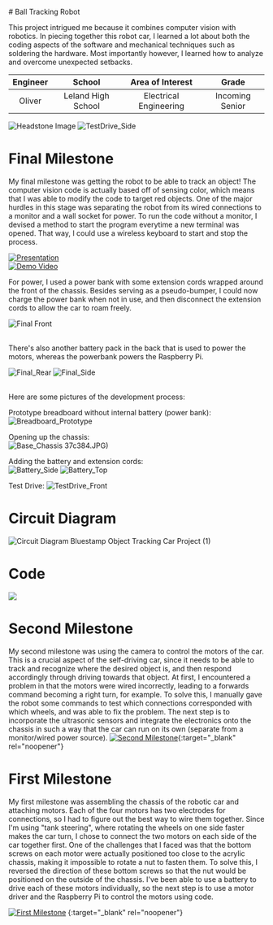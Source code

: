 
﻿# Ball Tracking Robot

This project intrigued me because it combines computer vision with robotics. In piecing together this robot car, I learned a lot about both the coding aspects of the software and mechanical techniques such as soldering the hardware. Most importantly however, I learned how to analyze and overcome unexpected setbacks.

| **Engineer** | **School** | **Area of Interest** | **Grade** |
|:--:|:--:|:--:|:--:|
| Oliver | Leland High School | Electrical Engineering | Incoming Senior

![Headstone Image](https://user-images.githubusercontent.com/86201494/126851087-6cdda2d1-b4bb-4fc0-83c0-803900.JPG)
![TestDrive_Side](https://user-images.githubusercontent.com/86201494/127748388-1ccb7bc7-0261-495d-81ad-5f490af8f162.JPG)

# Final Milestone
My final milestone was getting the robot to be able to track an object! The computer vision code is actually based off of sensing color, which means that I was able to modify the code to target red objects. One of the major hurdles in this stage was separating the robot from its wired connections to a monitor and a wall socket for power. To run the code without a monitor, I devised a method to start the program everytime a new terminal was opened. That way, I could use a wireless keyboard to start and stop the process.

[![Presentation](https://res.cloudinary.com/marcomontalbano/image/upload/v1627082457/video_to_markdown/images/youtube--0_jq7dRB8Sw-c05b58ac6eb4c4700831b2b3070cd403.jpg)](https://youtu.be/0_jq7dRB8Sw "Presentation") <br>
[![Demo Video](https://res.cloudinary.com/marcomontalbano/image/upload/v1627064853/video_to_markdown/images/youtube--j8l3IfQUkO0-c05b58ac6eb4c4700831b2b3070cd403.jpg)](https://youtu.be/j8l3IfQUkO0 "Demo Video")

For power, I used a power bank with some extension cords wrapped around the front of the chassis. Besides serving as a pseudo-bumper, I could now charge the power bank when not in use, and then disconnect the extension cords to allow the car to roam freely. 


![Final Front](https://user-images.githubusercontent.com/86201494/126851031-ebab24cc-b4ef-4eb4-b583-f27bc535da17.JPG)


<br> There's also another battery pack in the back that is used to power the motors, whereas the powerbank powers the Raspberry Pi.  

![Final_Rear](https://user-images.githubusercontent.com/86201494/127726107-025c32f8-ee62-4b23-a018-9409b15d51bf.JPG)
![Final_Side](https://user-images.githubusercontent.com/86201494/127726120-4cd1b53c-60a1-4294-87f2-9ef85af9716b.JPG)


<br>
Here are some pictures of the development process:   


Prototype breadboard without internal battery (power bank):  
![Breadboard_Prototype](https://user-images.githubusercontent.com/86201494/127726509-9221f7d8-02d7-4a32-a012-1ef3b41beec9.JPG)

Opening up the chassis:  
![Base_Chassis](https://user-images.githubusercontent.com/86201494/127726455-93188820-2abe-4f2e-91eb-ff65016d5f15.JPG)
37c384.JPG)


Adding the battery and extension cords:  
![Battery_Side](https://user-images.githubusercontent.com/86201494/127726515-451a7648-44da-4725-9d9f-453a94f6dc5f.JPG)
![Battery_Top](https://user-images.githubusercontent.com/86201494/127726520-3de7fb87-be8c-4535-a1a8-7b67eb23f923.JPG)

Test Drive:
![TestDrive_Front](https://user-images.githubusercontent.com/86201494/127748407-d781326a-b3b4-437f-9d65-43fce54b40fe.JPG)

# Circuit Diagram 
![Circuit Diagram Bluestamp Object Tracking Car Project (1)](https://user-images.githubusercontent.com/86201494/127726572-42458bc6-82ed-446f-9336-1d3ca15571b5.png)

# Code

![](https://user-images.githubusercontent.com/86201494/127725883-994587a1-979d-4523-9a25-bd331f0025f2.png)

# Second Milestone
My second milestone was using the camera to control the motors of the car. This is a crucial aspect of the self-driving car, since it needs to be able to track and recognize where the desired object is, and then respond accordingly through driving towards that object. At first, I encountered a problem in that the motors were wired incorrectly, leading to a forwards command becoming a right turn, for example. To solve this, I manually gave the robot some commands to test which connections corresponded with which wheels, and was able to fix the problem. The next step is to incorporate the ultrasonic sensors and integrate the electronics onto the chassis in such a way that the car can run on its own (separate from a monitor/wired power source).
[![Second Milestone](https://res.cloudinary.com/marcomontalbano/image/upload/v1626726535/video_to_markdown/images/youtube--5PqLjs-i1NA-c05b58ac6eb4c4700831b2b3070cd403.jpg)](https://www.youtube.com/watch?v=5PqLjs-i1NA "Second Milestone"){:target="_blank" rel="noopener"}

# First Milestone
  

My first milestone was assembling the chassis of the robotic car and attaching motors. Each of the four motors has two electrodes for connections, so I had to figure out the best way to wire them together. Since I'm using "tank steering", where rotating the wheels on one side faster makes the car turn, I chose to connect the two motors on each side of the car together first. One of the challenges that I faced was that the bottom screws on each motor were actually positioned too close to the acrylic chassis, making it impossible to rotate a nut to fasten them. To solve this, I reversed the direction of these bottom screws so that the nut would be positioned on the outside of the chassis. I've been able to use a battery to drive each of these motors individually, so the next step is to use a motor driver and the Raspberry Pi to control the motors using code.

[![First Milestone](https://res.cloudinary.com/marcomontalbano/image/upload/v1626118853/video_to_markdown/images/youtube--XxPROW2PbTg-c05b58ac6eb4c4700831b2b3070cd403.jpg)](https://youtu.be/XxPROW2PbTg "First Milestone")
{:target="_blank" rel="noopener"}

